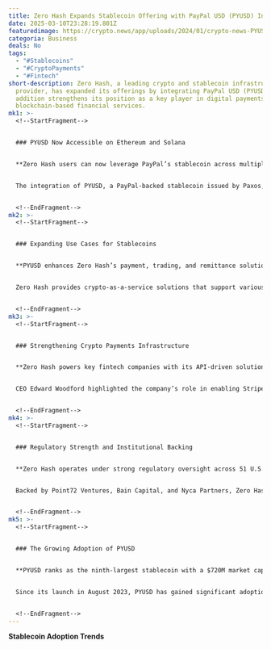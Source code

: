 ```yaml
---
title: Zero Hash Expands Stablecoin Offering with PayPal USD (PYUSD) Integration
date: 2025-03-10T23:28:19.801Z
featuredimage: https://crypto.news/app/uploads/2024/01/crypto-news-PYUSD-PayPal-option02.webp
categoria: Business
deals: No
tags:
  - "#Stablecoins"
  - "#CryptoPayments"
  - "#Fintech"
short-description: Zero Hash, a leading crypto and stablecoin infrastructure
  provider, has expanded its offerings by integrating PayPal USD (PYUSD). This
  addition strengthens its position as a key player in digital payments and
  blockchain-based financial services.
mk1: >-
  <!--StartFragment-->


  ### PYUSD Now Accessible on Ethereum and Solana


  **Zero Hash users can now leverage PayPal’s stablecoin across multiple networks.**


  The integration of PYUSD, a PayPal-backed stablecoin issued by Paxos, allows Zero Hash customers to transact and utilize the asset on Ethereum and Solana. This move aligns with the platform’s broader stablecoin strategy, which already includes USDT, USDC, Dai, EURC, RLUSD, and Pax Dollar.


  <!--EndFragment-->
mk2: >-
  <!--StartFragment-->


  ### Expanding Use Cases for Stablecoins


  **PYUSD enhances Zero Hash’s payment, trading, and remittance solutions.**


  Zero Hash provides crypto-as-a-service solutions that support various financial use cases, from cross-border payments to payroll integration. By adding PYUSD, the company enables more efficient transactions, particularly for remittances and tokenization processes.


  <!--EndFragment-->
mk3: >-
  <!--StartFragment-->


  ### Strengthening Crypto Payments Infrastructure


  **Zero Hash powers key fintech companies with its API-driven solutions.**


  CEO Edward Woodford highlighted the company’s role in enabling Stripe’s payout products, Shift4’s on-ramp solutions, and Franklin Templeton’s tokenization payment rails. The integration of PYUSD further strengthens Zero Hash’s capacity to facilitate seamless crypto transactions.


  <!--EndFragment-->
mk4: >-
  <!--StartFragment-->


  ### Regulatory Strength and Institutional Backing


  **Zero Hash operates under strong regulatory oversight across 51 U.S. jurisdictions.**


  Backed by Point72 Ventures, Bain Capital, and Nyca Partners, Zero Hash is registered with the Financial Crimes Enforcement Network (FinCEN) and holds a money transmitter license, ensuring compliance across the U.S. financial system.


  <!--EndFragment-->
mk5: >-
  <!--StartFragment-->


  ### The Growing Adoption of PYUSD


  **PYUSD ranks as the ninth-largest stablecoin with a $720M market cap.**


  Since its launch in August 2023, PYUSD has gained significant adoption, recently expanding to the Cardano network via the Wanchain cross-chain bridge. As stablecoins become more integral to digital finance, Zero Hash’s latest integration underscores the growing demand for seamless crypto payment solutions.


  <!--EndFragment-->
---
```

<!--StartFragment-->

**Stablecoin Adoption Trends**

<!--EndFragment-->